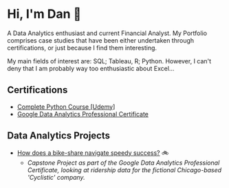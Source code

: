 # Hi, I'm Dan 👋

A Data Analytics enthusiast and current Financial Analyst. My Portfolio comprises case studies that have been either undertaken through certifications, or just because I find them interesting. 

My main fields of interest are: SQL; Tableau, R; Python. However, I can't deny that I am probably way too enthusiastic about Excel...


## Certifications

* [Complete Python Course [Udemy]](https://drive.google.com/file/d/11nJpo9FVWS2tzRYqfFuzhbaOR0TGw92Y/view?usp=drive_link)
* [Google Data Analytics Professional Certificate](https://drive.google.com/file/d/1oJWFd6-neLzKBo1a64Ns8jL7V5EU3vhS/view?usp=sharing)


## Data Analytics Projects

* [How does a bike-share navigate speedy success?](https://github.com/danielcapehorn/cyclistic.git) 🚲
    - *Capstone Project as part of the Google Data Analytics Professional Certificate, looking at ridership data for the fictional Chicago-based 'Cyclistic' company.*




